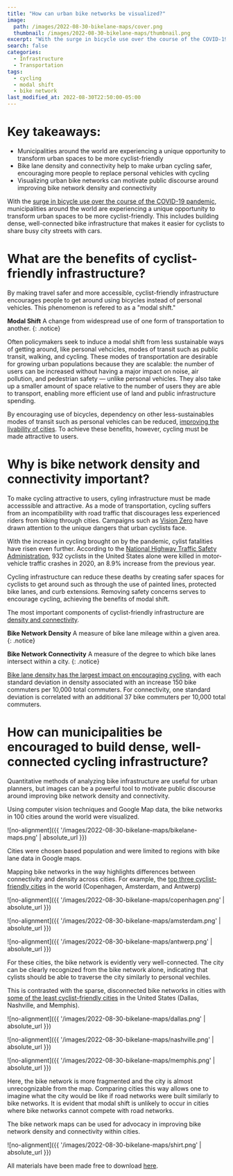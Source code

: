 ```yaml
---
title: "How can urban bike networks be visualized?"
image:
  path: /images/2022-08-30-bikelane-maps/cover.png
  thumbnail: /images/2022-08-30-bikelane-maps/thumbnail.png
excerpt: "With the surge in bicycle use over the course of the COVID-19 pandemic, municipalities around the world are experiencing a unique opportunity to transform urban spaces to be more cyclist-friendly."
search: false
categories:
  - Infrastructure
  - Transportation
tags:
  - cycling
  - modal shift
  - bike network
last_modified_at: 2022-08-30T22:50:00-05:00
---
```


# Key takeaways:

* Municipalities around the world are experiencing a unique opportunity to transform urban spaces to be more cyclist-friendly
* Bike lane density and connectivity help to make urban cycling safer, encouraging more people to replace personal vehicles with cycling
* Visualizing urban bike networks can motivate public discourse around improving bike network density and connectivity

With the [surge in bicycle use over the course of the COVID-19 pandemic](https://www.bbc.com/future/bespoke/made-on-earth/the-great-bicycle-boom-of-2020.html), municipalities around the world are experiencing a unique opportunity to transform urban spaces to be more cyclist-friendly. This includes building dense, well-connected bike infrastructure that makes it easier for cyclists to share busy city streets with cars.

# What are the benefits of cyclist-friendly infrastructure?

By making travel safer and more accessible, cyclist-friendly infrastructure encourages people to get around using bicycles instead of personal vehicles. This phenomenon is refered to as a "modal shift."

 **Modal Shift** A change from widespread use of one form of transportation to another.
 {: .notice}

Often policymakers seek to induce a modal shift from less sustainable ways of getting around, like personal vehcicles, modes of transit such as public transit, walking, and cycling. These modes of transportation are desirable for growing urban populations because they are scalable: the number of users can be increased without having a major impact on noise, air pollution, and pedestrian safety — unlike personal vehicles. They also take up a smaller amount of space relative to the number of users they are able to transport, enabling more efficient use of land and public infrastructure spending.

By encouraging use of bicycles, dependency on other less-sustainables modes of transit such as personal vehicles can be reduced, [improving the livability of cities](https://ijbnpa.biomedcentral.com/articles/10.1186/1479-5868-10-66). To achieve these benefits, however, cycling must be made attractive to users.

# Why is bike network density and connectivity important?

To make cycling attractive to users, cyling infrastructure must be made accesssible and attractive. As a mode of transportation, cycling suffers from an incompatibility with road traffic that discourages less experienced riders from biking through cities. Campaigns such as [Vision Zero](https://visionzeronetwork.org/about/what-is-vision-zero/) have drawn attention to the unique dangers that urban cyclists face.

With the increase in cycling brought on by the pandemic, cylist fatalities have risen even further. According to the [National Highway Traffic Safety Administration](https://injuryfacts.nsc.org/home-and-community/safety-topics/bicycle-deaths/#:~:text=According%20to%20the%20National%20Highway,increase%20from%20856%20in%202019.), 932 cyclists in the United States alone were killed in motor-vehicle traffic crashes in 2020, an 8.9% increase from the previous year.

Cycling infrastructure can reduce these deaths by creating safer spaces for cyclists to get around such as through the use of painted lines, protected bike lanes, and curb extensions. Removing safety concerns serves to encourage cycling, achieving the benefits of modal shift.

The most important components of cyclist-friendly infrastructure are [density and connectivity](https://usa.streetsblog.org/2015/04/20/which-matters-more-a-bike-networks-connectivity-or-its-density/).

 **Bike Network Density** A measure of bike lane mileage within a given area.
 {: .notice}

 **Bike Network Connectivity** A measure of the degree to which bike lanes intersect within a city.
 {: .notice} 

[Bike lane density has the largest impact on encouraging cycling](https://usa.streetsblog.org/2015/04/20/which-matters-more-a-bike-networks-connectivity-or-its-density/), with each standard deviation in density associated with an increase 150 bike commuters per 10,000 total commuters. For connectivity, one standard deviation is correlated with an additional 37 bike commuters per 10,000 total commuters. 

# How can municipalities be encouraged to build dense, well-connected cycling infrastructure?

Quantitative methods of analyzing bike infrastructure are useful for urban planners, but images can be a powerful tool to motivate public discourse around improving bike network density and connectivity.

Using computer vision techniques and Google Map data, the bike networks in 100 cities around the world were visualized. 

![no-alignment]({{ '/images/2022-08-30-bikelane-maps/bikelane-maps.png' | absolute_url }})

Cities were chosen based population and were limited to regions with bike lane data in Google maps.

Mapping bike networks in the way highlights differences between connectivity and density across cities. For example, the [top three cyclist-friendly cities](https://copenhagenizeindex.eu/) in the world (Copenhagen, Amsterdam, and Antwerp) 

![no-alignment]({{ '/images/2022-08-30-bikelane-maps/copenhagen.png' | absolute_url }})

![no-alignment]({{ '/images/2022-08-30-bikelane-maps/amsterdam.png' | absolute_url }})

![no-alignment]({{ '/images/2022-08-30-bikelane-maps/antwerp.png' | absolute_url }})

For these cities, the bike network is evidently very well-connected. The city can be clearly recognized from the bike network alone, indicating that cylists should be able to traverse the city similarly to personal vechiles.

This is contrasted with the sparse, disconnected bike networks in cities with [some of the least cyclist-friendly cities](https://anytimeestimate.com/research/most-bike-friendly-cities-us-2022/) in the United States (Dallas, Nashville, and Memphis). 

![no-alignment]({{ '/images/2022-08-30-bikelane-maps/dallas.png' | absolute_url }})

![no-alignment]({{ '/images/2022-08-30-bikelane-maps/nashville.png' | absolute_url }})

![no-alignment]({{ '/images/2022-08-30-bikelane-maps/memphis.png' | absolute_url }})

Here, the bike network is more fragmented and the city is almost unrecognizable from the map. Comparing cities this way allows one to imagine what the city would be like if road networks were built similarly to bike networks. It is evident that modal shift is unlikely to occur in cities where bike networks cannot compete with road networks.

The bike network maps can be used for advocacy in improving bike network density and connectivity within cities. 

![no-alignment]({{ '/images/2022-08-30-bikelane-maps/shirt.png' | absolute_url }})

All materials have been made free to download [here](https://github.com/Saamoz/BikelaneVisualizer).
